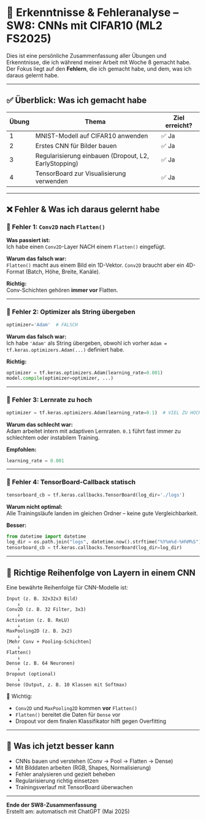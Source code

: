 
# 🧠 Erkenntnisse & Fehleranalyse – SW8: CNNs mit CIFAR10 (ML2 FS2025)

Dies ist eine persönliche Zusammenfassung aller Übungen und Erkenntnisse, die ich während meiner Arbeit mit Woche 8 gemacht habe. Der Fokus liegt auf den **Fehlern**, die ich gemacht habe, und dem, was ich daraus gelernt habe.

---

## ✅ Überblick: Was ich gemacht habe

| Übung | Thema | Ziel erreicht? |
|-------|-------|----------------|
| 1     | MNIST-Modell auf CIFAR10 anwenden | ✅ Ja |
| 2     | Erstes CNN für Bilder bauen | ✅ Ja |
| 3     | Regularisierung einbauen (Dropout, L2, EarlyStopping) | ✅ Ja |
| 4     | TensorBoard zur Visualisierung verwenden | ✅ Ja |

---

## ❌ Fehler & Was ich daraus gelernt habe

### 🔻 Fehler 1: `Conv2D` nach `Flatten()`
**Was passiert ist:**  
Ich habe einen `Conv2D`-Layer NACH einem `Flatten()` eingefügt.

**Warum das falsch war:**  
`Flatten()` macht aus einem Bild ein 1D-Vektor. `Conv2D` braucht aber ein 4D-Format (Batch, Höhe, Breite, Kanäle).

**Richtig:**  
Conv-Schichten gehören **immer vor** Flatten.

---

### 🔻 Fehler 2: Optimizer als String übergeben
```python
optimizer='Adam'  # FALSCH
```

**Warum das falsch war:**  
Ich habe `'Adam'` als String übergeben, obwohl ich vorher `Adam = tf.keras.optimizers.Adam(...)` definiert habe.

**Richtig:**
```python
optimizer = tf.keras.optimizers.Adam(learning_rate=0.001)
model.compile(optimizer=optimizer, ...)
```

---

### 🔻 Fehler 3: Lernrate zu hoch
```python
optimizer = tf.keras.optimizers.Adam(learning_rate=0.1)  # VIEL ZU HOCH
```

**Warum das schlecht war:**  
Adam arbeitet intern mit adaptiven Lernraten. `0.1` führt fast immer zu schlechtem oder instabilem Training.

**Empfohlen:**  
```python
learning_rate = 0.001
```

---

### 🔻 Fehler 4: TensorBoard-Callback statisch
```python
tensorboard_cb = tf.keras.callbacks.TensorBoard(log_dir='./logs')
```

**Warum nicht optimal:**  
Alle Trainingsläufe landen im gleichen Ordner – keine gute Vergleichbarkeit.

**Besser:**
```python
from datetime import datetime
log_dir = os.path.join("logs", datetime.now().strftime("%Y%m%d-%H%M%S"))
tensorboard_cb = tf.keras.callbacks.TensorBoard(log_dir=log_dir)
```

---

## 🧱 Richtige Reihenfolge von Layern in einem CNN

Eine bewährte Reihenfolge für CNN-Modelle ist:

```
Input (z. B. 32x32x3 Bild)
    ↓
Conv2D (z. B. 32 Filter, 3x3)
    ↓
Activation (z. B. ReLU)
    ↓
MaxPooling2D (z. B. 2x2)
    ↓
[Mehr Conv + Pooling-Schichten]
    ↓
Flatten()
    ↓
Dense (z. B. 64 Neuronen)
    ↓
Dropout (optional)
    ↓
Dense (Output, z. B. 10 Klassen mit Softmax)
```

📌 Wichtig:
- `Conv2D` und `MaxPooling2D` kommen **vor** `Flatten()`
- `Flatten()` bereitet die Daten für `Dense` vor
- Dropout vor dem finalen Klassifikator hilft gegen Overfitting

---

## 🎯 Was ich jetzt besser kann

- CNNs bauen und verstehen (Conv → Pool → Flatten → Dense)
- Mit Bilddaten arbeiten (RGB, Shapes, Normalisierung)
- Fehler analysieren und gezielt beheben
- Regularisierung richtig einsetzen
- Trainingsverlauf mit TensorBoard überwachen

---

**Ende der SW8-Zusammenfassung**  
Erstellt am: automatisch mit ChatGPT (Mai 2025)
